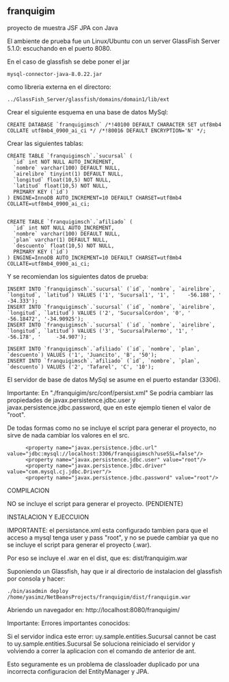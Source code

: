 ## franquigim
proyecto de muestra JSF JPA con Java

El ambiente de prueba fue un Linux/Ubuntu con un server GlassFish Server 5.1.0:
escuchando en el puerto 8080.

En el caso de glassfish se debe poner el jar
```
mysql-connector-java-8.0.22.jar
```
como libreria externa en el directoro:
```
../GlassFish_Server/glassfish/domains/domain1/lib/ext
```

Crear el siguiente esquema en una base de datos MySql:
```
CREATE DATABASE `franquigimsch` /*!40100 DEFAULT CHARACTER SET utf8mb4 COLLATE utf8mb4_0900_ai_ci */ /*!80016 DEFAULT ENCRYPTION='N' */;
```

Crear las siguientes tablas:

```
CREATE TABLE `franquigimsch`.`sucursal` (
  `id` int NOT NULL AUTO_INCREMENT,
  `nombre` varchar(100) DEFAULT NULL,  
  `airelibre` tinyint(1) DEFAULT NULL,
  `longitud` float(10,5) NOT NULL,
  `latitud` float(10,5) NOT NULL,
  PRIMARY KEY (`id`)
) ENGINE=InnoDB AUTO_INCREMENT=10 DEFAULT CHARSET=utf8mb4 COLLATE=utf8mb4_0900_ai_ci;


CREATE TABLE `franquigimsch`.`afiliado` (
  `id` int NOT NULL AUTO_INCREMENT,
  `nombre` varchar(100) DEFAULT NULL,  
  `plan` varchar(1) DEFAULT NULL,
  `descuento` float(10,5) NOT NULL,
  PRIMARY KEY (`id`)
) ENGINE=InnoDB AUTO_INCREMENT=10 DEFAULT CHARSET=utf8mb4 COLLATE=utf8mb4_0900_ai_ci;
```
Y se recomiendan los siguientes datos de prueba:

```
INSERT INTO `franquigimsch`.`sucursal` (`id`, `nombre`, `airelibre`, `longitud`, `latitud`) VALUES ('1', 'Sucursal1', '1', ' 	-56.188', ' 	-34.333');
INSERT INTO `franquigimsch`.`sucursal` (`id`, `nombre`, `airelibre`, `longitud`, `latitud`) VALUES ('2', 'SucursalCordon', '0', ' 	-56.18472', '-34.90925');
INSERT INTO `franquigimsch`.`sucursal` (`id`, `nombre`, `airelibre`, `longitud`, `latitud`) VALUES ('3', 'SucursalPalermo', '1', ' 	-56.178', ' 	-34.907');

INSERT INTO `franquigimsch`.`afiliado` (`id`, `nombre`, `plan`, `descuento`) VALUES ('1', 'Juancito', 'B', '50');
INSERT INTO `franquigimsch`.`afiliado` (`id`, `nombre`, `plan`, `descuento`) VALUES ('2', 'Tafarel', 'C', '10');
```
El servidor de base de datos MySql se asume en el puerto estandar (3306).

Importante: En "./franquigim/src/conf/persist.xml" Se podria cambiarr las propiedades de javax.persistence.jdbc.user y javax.persistence.jdbc.password, que en este ejemplo tienen el valor de "root".

De todas formas como no se incluye el script para generar el proyecto, no sirve de nada cambiar los valores en el src.

```
      <property name="javax.persistence.jdbc.url" value="jdbc:mysql://localhost:3306/franquigimsch?useSSL=false"/>
      <property name="javax.persistence.jdbc.user" value="root"/>
      <property name="javax.persistence.jdbc.driver" value="com.mysql.cj.jdbc.Driver"/>
      <property name="javax.persistence.jdbc.password" value="root"/>
```

COMPILACION

   NO se incluye el script para generar el proyecto. (PENDIENTE)

INSTALACION Y EJECCUION


IMPORTANTE:
el persistance.xml esta configurado tambien para que el acceso a mysql tenga user y pass "root", y no se puede cambiar
ya que no se incluye el script para generar el proyecto (.war).

Por eso se incluye el .war en el dist, que es: dist/franquigim.war

Suponiendo un Glassfish, hay que ir al directorio de instalacion del glassfish por consola y hacer:

```
./bin/asadmin deploy /home/yasimz/NetBeansProjects/franquigim/dist/franquigim.war
```

Abriendo un navegador en: http://localhost:8080/franquigim/

Importante:
Errores importantes conocidos:

Si el servidor indica este error:
uy.sample.entities.Sucursal cannot be cast to uy.sample.entities.Sucursal
Se soluciona reiniciado el servidor y volviendo a correr la aplicacion con el comando de anterior de ant.

Esto seguramente es un problema de classloader duplicado por una incorrecta configuracion del EntityManager y JPA.

